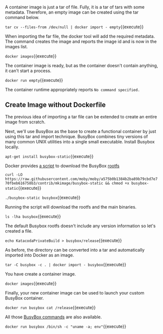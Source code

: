 A container image is just a tar of file. Fully, it is a tar of tars with some metadata. Therefore, an empty image can be created using the tar command below.

`tar cv --files-from /dev/null | docker import - empty`{{execute}}

When importing the far file, the docker tool will add the required metadata.
The command creates the image and reports the image id and is now in the images list.

`docker images`{{execute}}

The container image is ready, but as the container doesn't contain anything, it can't start a process.

`docker run empty`{{execute}}

The container runtime appropriately reports `No command specified.`

## Create Image without Dockerfile

The previous idea of importing a tar file can be extended to create an entire image from scratch.

Next, we'll use BusyBox as the base to create a functional container by just using this tar and import technique. BusyBox combines tiny versions of many common UNIX utilities into a single small executable. Install Busybox locally.

`apt-get install busybox-static`{{execute}}



Docker provides [a script](https://github.com/moby/moby/blob/a575b0b1384b2ba89b79cbd7e770fbeb616758b3/contrib/mkimage/busybox-static) to download the BusyBox [rootfs](https://www.kernel.org/doc/Documentation/filesystems/ramfs-rootfs-initramfs.txt)

`curl -LO https://raw.githubusercontent.com/moby/moby/a575b0b1384b2ba89b79cbd7e770fbeb616758b3/contrib/mkimage/busybox-static && chmod +x busybox-static`{{execute}}

`./busybox-static busybox`{{execute}}

Running the script will download the rootfs and the main binaries.

`ls -lha busybox`{{execute}}

The default Busybox rootfs doesn't include any version information so let's created a file.

`echo KatacodaPrivateBuild > busybox/release`{{execute}}

As before, the directory can be converted into a tar and automatically imported into Docker as an image.

`tar -C busybox -c . | docker import - busybox`{{execute}}

You have create a container image.

`docker images`{{execute}}

Finally, your new container image can be used to launch your custom BusyBox container.

`docker run busybox cat /release`{{execute}}

All those [BusyBox commands](https://boxmatrix.info/wiki/BusyBox-Commands) are also available.

`docker run busybox /bin/sh -c "uname -a; env"`{{execute}}